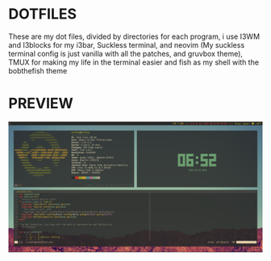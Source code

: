 # DOTFILES
These are my dot files, divided by directories for each program, i use I3WM and I3blocks for my i3bar, Suckless terminal, and neovim (My suckless terminal config is just vanilla with all the patches, and gruvbox theme), TMUX for making my life in the terminal easier and fish as my shell with the bobthefish theme
# PREVIEW
![](https://raw.githubusercontent.com/Gulkbag/dotfiles/master/scrots/preview.png)
